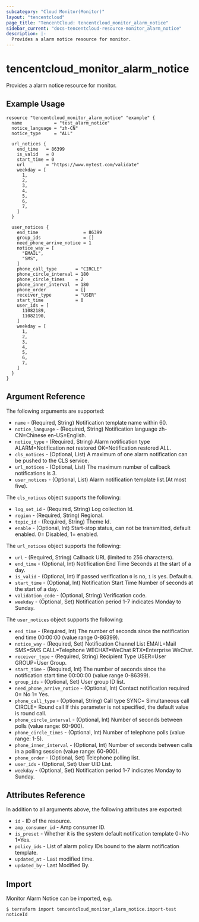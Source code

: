 ```yaml
---
subcategory: "Cloud Monitor(Monitor)"
layout: "tencentcloud"
page_title: "TencentCloud: tencentcloud_monitor_alarm_notice"
sidebar_current: "docs-tencentcloud-resource-monitor_alarm_notice"
description: |-
  Provides a alarm notice resource for monitor.
---
```


# tencentcloud_monitor_alarm_notice

Provides a alarm notice resource for monitor.

## Example Usage

```hcl
resource "tencentcloud_monitor_alarm_notice" "example" {
  name            = "test_alarm_notice"
  notice_language = "zh-CN"
  notice_type     = "ALL"

  url_notices {
    end_time   = 86399
    is_valid   = 0
    start_time = 0
    url        = "https://www.mytest.com/validate"
    weekday = [
      1,
      2,
      3,
      4,
      5,
      6,
      7,
    ]
  }

  user_notices {
    end_time                 = 86399
    group_ids                = []
    need_phone_arrive_notice = 1
    notice_way = [
      "EMAIL",
      "SMS",
    ]
    phone_call_type       = "CIRCLE"
    phone_circle_interval = 180
    phone_circle_times    = 2
    phone_inner_interval  = 180
    phone_order           = []
    receiver_type         = "USER"
    start_time            = 0
    user_ids = [
      11082189,
      11082190,
    ]
    weekday = [
      1,
      2,
      3,
      4,
      5,
      6,
      7,
    ]
  }
}
```

## Argument Reference

The following arguments are supported:

* `name` - (Required, String) Notification template name within 60.
* `notice_language` - (Required, String) Notification language zh-CN=Chinese en-US=English.
* `notice_type` - (Required, String) Alarm notification type ALARM=Notification not restored OK=Notification restored ALL.
* `cls_notices` - (Optional, List) A maximum of one alarm notification can be pushed to the CLS service.
* `url_notices` - (Optional, List) The maximum number of callback notifications is 3.
* `user_notices` - (Optional, List) Alarm notification template list.(At most five).

The `cls_notices` object supports the following:

* `log_set_id` - (Required, String) Log collection Id.
* `region` - (Required, String) Regional.
* `topic_id` - (Required, String) Theme Id.
* `enable` - (Optional, Int) Start-stop status, can not be transmitted, default enabled. 0= Disabled, 1= enabled.

The `url_notices` object supports the following:

* `url` - (Required, String) Callback URL (limited to 256 characters).
* `end_time` - (Optional, Int) Notification End Time Seconds at the start of a day.
* `is_valid` - (Optional, Int) If passed verification `0` is no, `1` is yes. Default `0`.
* `start_time` - (Optional, Int) Notification Start Time Number of seconds at the start of a day.
* `validation_code` - (Optional, String) Verification code.
* `weekday` - (Optional, Set) Notification period 1-7 indicates Monday to Sunday.

The `user_notices` object supports the following:

* `end_time` - (Required, Int) The number of seconds since the notification end time 00:00:00 (value range 0-86399).
* `notice_way` - (Required, Set) Notification Channel List EMAIL=Mail SMS=SMS CALL=Telephone WECHAT=WeChat RTX=Enterprise WeChat.
* `receiver_type` - (Required, String) Recipient Type USER=User GROUP=User Group.
* `start_time` - (Required, Int) The number of seconds since the notification start time 00:00:00 (value range 0-86399).
* `group_ids` - (Optional, Set) User group ID list.
* `need_phone_arrive_notice` - (Optional, Int) Contact notification required 0= No 1= Yes.
* `phone_call_type` - (Optional, String) Call type SYNC= Simultaneous call CIRCLE= Round call If this parameter is not specified, the default value is round call.
* `phone_circle_interval` - (Optional, Int) Number of seconds between polls (value range: 60-900).
* `phone_circle_times` - (Optional, Int) Number of telephone polls (value range: 1-5).
* `phone_inner_interval` - (Optional, Int) Number of seconds between calls in a polling session (value range: 60-900).
* `phone_order` - (Optional, Set) Telephone polling list.
* `user_ids` - (Optional, Set) User UID List.
* `weekday` - (Optional, Set) Notification period 1-7 indicates Monday to Sunday.

## Attributes Reference

In addition to all arguments above, the following attributes are exported:

* `id` - ID of the resource.
* `amp_consumer_id` - Amp consumer ID.
* `is_preset` - Whether it is the system default notification template 0=No 1=Yes.
* `policy_ids` - List of alarm policy IDs bound to the alarm notification template.
* `updated_at` - Last modified time.
* `updated_by` - Last Modified By.



## Import

Monitor Alarm Notice can be imported, e.g.

```
$ terraform import tencentcloud_monitor_alarm_notice.import-test noticeId
```


